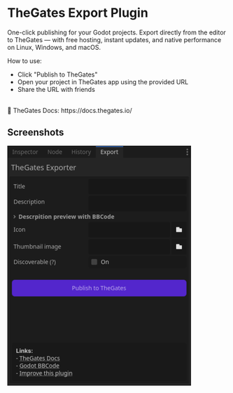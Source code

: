 # TheGates Export Plugin

One-click publishing for your Godot projects.
Export directly from the editor to TheGates — with free hosting, instant updates, and native performance on Linux, Windows, and macOS.

How to use:
- Click "Publish to TheGates"
- Open your project in TheGates app using the provided URL
- Share the URL with friends
<br>
📘 TheGates Docs: https://docs.thegates.io/

## Screenshots

<img src="img\screenshot_1.png" width="420">
